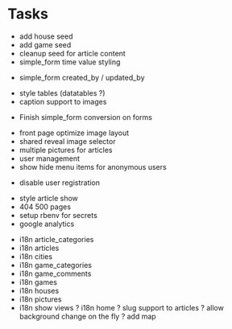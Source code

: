
Tasks
=======

 - add house seed
 - add game seed
 - cleanup seed for article content
 - simple_form time value styling
 + simple_form created_by / updated_by
 - style tables (datatables ?)
 - caption support to images
 + Finish simple_form conversion on forms
 - front page optimize image layout
 - shared reveal image selector
 - multiple pictures for articles
 - user management
 - show hide menu items for anonymous users
 + disable user registration
 - style article show
 - 404 500 pages
 - setup rbenv for secrets
 - google analytics
 + i18n article_categories
 + i18n articles
 + i18n cities
 + i18n game_categories
 + i18n game_comments
 + i18n games
 + i18n houses
 + i18n pictures
 + i18n show views
 ? i18n home
 ? slug support to articles
 ? allow background change on the fly
 ? add map


